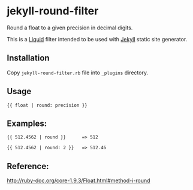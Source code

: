 jekyll-round-filter
===================

Round a float to a given precision in decimal digits.

This is a [Liquid](http://liquidmarkup.org/) filter intended to be used with [Jekyll](http://github.com/mojombo/jekyll) static site generator.



## Installation

Copy `jekyll-round-filter.rb` file into `_plugins` directory.

## Usage

```
{{ float | round: precision }}
```

## Examples:

```
{{ 512.4562 | round }}      => 512
```

```
{{ 512.4562 | round: 2 }}   => 512.46
```

## Reference:

http://ruby-doc.org/core-1.9.3/Float.html#method-i-round
